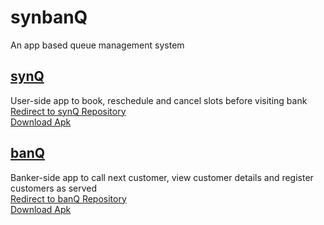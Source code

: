 # synbanQ
An app based queue management system


## [synQ](https://github.com/aWayOfLife/synQ)
User-side app to book, reschedule and cancel slots before visiting bank<br/>
[Redirect to synQ Repository](https://github.com/aWayOfLife/synQ)<br/>
[Download Apk](https://drive.google.com/open?id=1GqkKri1OCm7wR0yt0qc2doS7Wz3paYUE)</br>

## [banQ](https://github.com/aWayOfLife/banQ)<br/>
Banker-side app to call next customer, view customer details and register customers as served<br/>
[Redirect to banQ Repository](https://github.com/aWayOfLife/banQ)<br/>
[Download Apk](https://drive.google.com/open?id=1Vkk11EZNT8tShjsWANspDeN5vVb8ghQp)<br/>
